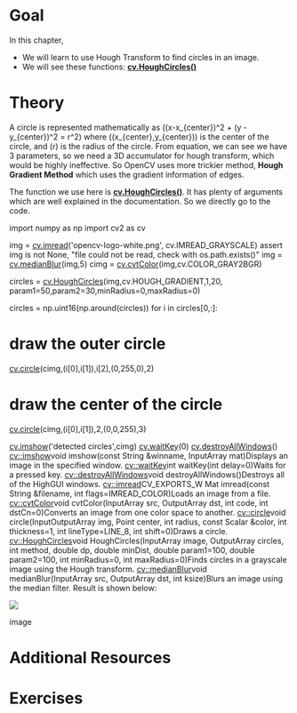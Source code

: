 
# Goal

In this chapter,

* We will learn to use Hough Transform to find circles in an image.
* We will see these functions: **[cv.HoughCircles()](../../dd/d1a/group__imgproc__feature.html#ga47849c3be0d0406ad3ca45db65a25d2d "Finds circles in a grayscale image using the Hough transform.")**

# Theory

A circle is represented mathematically as \((x-x\_{center})^2 + (y - y\_{center})^2 = r^2\) where \((x\_{center},y\_{center})\) is the center of the circle, and \(r\) is the radius of the circle. From equation, we can see we have 3 parameters, so we need a 3D accumulator for hough transform, which would be highly ineffective. So OpenCV uses more trickier method, **Hough Gradient Method** which uses the gradient information of edges.

The function we use here is **[cv.HoughCircles()](../../dd/d1a/group__imgproc__feature.html#ga47849c3be0d0406ad3ca45db65a25d2d "Finds circles in a grayscale image using the Hough transform.")**. It has plenty of arguments which are well explained in the documentation. So we directly go to the code. 

import numpy as np
import cv2 as cv

img = [cv.imread](../../d4/da8/group__imgcodecs.html#gab32ee19e22660912565f8140d0f675a8 "../../d4/da8/group__imgcodecs.html#gab32ee19e22660912565f8140d0f675a8")('opencv-logo-white.png', cv.IMREAD\_GRAYSCALE)
assert img is not None, "file could not be read, check with os.path.exists()"
img = [cv.medianBlur](../../d4/d86/group__imgproc__filter.html#ga564869aa33e58769b4469101aac458f9 "../../d4/d86/group__imgproc__filter.html#ga564869aa33e58769b4469101aac458f9")(img,5)
cimg = [cv.cvtColor](../../d8/d01/group__imgproc__color__conversions.html#ga397ae87e1288a81d2363b61574eb8cab "../../d8/d01/group__imgproc__color__conversions.html#ga397ae87e1288a81d2363b61574eb8cab")(img,cv.COLOR\_GRAY2BGR)

circles = [cv.HoughCircles](../../dd/d1a/group__imgproc__feature.html#ga47849c3be0d0406ad3ca45db65a25d2d "../../dd/d1a/group__imgproc__feature.html#ga47849c3be0d0406ad3ca45db65a25d2d")(img,cv.HOUGH\_GRADIENT,1,20,
 param1=50,param2=30,minRadius=0,maxRadius=0)

circles = np.uint16(np.around(circles))
for i in circles[0,:]:
 # draw the outer circle
 [cv.circle](../../d6/d6e/group__imgproc__draw.html#gaf10604b069374903dbd0f0488cb43670 "../../d6/d6e/group__imgproc__draw.html#gaf10604b069374903dbd0f0488cb43670")(cimg,(i[0],i[1]),i[2],(0,255,0),2)
 # draw the center of the circle
 [cv.circle](../../d6/d6e/group__imgproc__draw.html#gaf10604b069374903dbd0f0488cb43670 "../../d6/d6e/group__imgproc__draw.html#gaf10604b069374903dbd0f0488cb43670")(cimg,(i[0],i[1]),2,(0,0,255),3)

[cv.imshow](../../d7/dfc/group__highgui.html#ga453d42fe4cb60e5723281a89973ee563 "../../d7/dfc/group__highgui.html#ga453d42fe4cb60e5723281a89973ee563")('detected circles',cimg)
[cv.waitKey](../../d7/dfc/group__highgui.html#ga5628525ad33f52eab17feebcfba38bd7 "../../d7/dfc/group__highgui.html#ga5628525ad33f52eab17feebcfba38bd7")(0)
[cv.destroyAllWindows](../../d7/dfc/group__highgui.html#ga6b7fc1c1a8960438156912027b38f481 "../../d7/dfc/group__highgui.html#ga6b7fc1c1a8960438156912027b38f481")()
[cv::imshow](../../d7/dfc/group__highgui.html#ga453d42fe4cb60e5723281a89973ee563 "../../d7/dfc/group__highgui.html#ga453d42fe4cb60e5723281a89973ee563")void imshow(const String &winname, InputArray mat)Displays an image in the specified window.
[cv::waitKey](../../d7/dfc/group__highgui.html#ga5628525ad33f52eab17feebcfba38bd7 "../../d7/dfc/group__highgui.html#ga5628525ad33f52eab17feebcfba38bd7")int waitKey(int delay=0)Waits for a pressed key.
[cv::destroyAllWindows](../../d7/dfc/group__highgui.html#ga6b7fc1c1a8960438156912027b38f481 "../../d7/dfc/group__highgui.html#ga6b7fc1c1a8960438156912027b38f481")void destroyAllWindows()Destroys all of the HighGUI windows.
[cv::imread](../../d4/da8/group__imgcodecs.html#gab32ee19e22660912565f8140d0f675a8 "../../d4/da8/group__imgcodecs.html#gab32ee19e22660912565f8140d0f675a8")CV\_EXPORTS\_W Mat imread(const String &filename, int flags=IMREAD\_COLOR)Loads an image from a file.
[cv::cvtColor](../../d8/d01/group__imgproc__color__conversions.html#ga397ae87e1288a81d2363b61574eb8cab "../../d8/d01/group__imgproc__color__conversions.html#ga397ae87e1288a81d2363b61574eb8cab")void cvtColor(InputArray src, OutputArray dst, int code, int dstCn=0)Converts an image from one color space to another.
[cv::circle](../../d6/d6e/group__imgproc__draw.html#gaf10604b069374903dbd0f0488cb43670 "../../d6/d6e/group__imgproc__draw.html#gaf10604b069374903dbd0f0488cb43670")void circle(InputOutputArray img, Point center, int radius, const Scalar &color, int thickness=1, int lineType=LINE\_8, int shift=0)Draws a circle.
[cv::HoughCircles](../../dd/d1a/group__imgproc__feature.html#ga47849c3be0d0406ad3ca45db65a25d2d "../../dd/d1a/group__imgproc__feature.html#ga47849c3be0d0406ad3ca45db65a25d2d")void HoughCircles(InputArray image, OutputArray circles, int method, double dp, double minDist, double param1=100, double param2=100, int minRadius=0, int maxRadius=0)Finds circles in a grayscale image using the Hough transform.
[cv::medianBlur](../../d4/d86/group__imgproc__filter.html#ga564869aa33e58769b4469101aac458f9 "../../d4/d86/group__imgproc__filter.html#ga564869aa33e58769b4469101aac458f9")void medianBlur(InputArray src, OutputArray dst, int ksize)Blurs an image using the median filter.
 Result is shown below:

![](../../houghcircles2.jpg)

image
# Additional Resources

# Exercises

